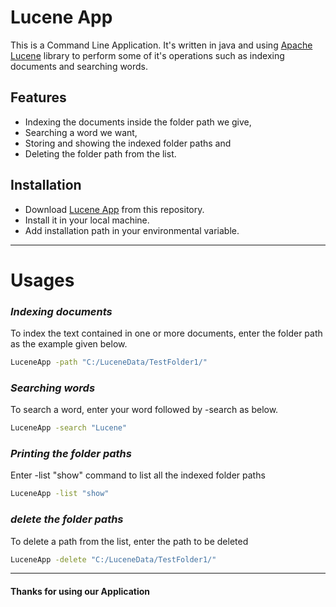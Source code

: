 # Lucene App

This is a Command Line Application. It's written in java and using [Apache Lucene](https://lucene.apache.org/) library 
to perform some of it's operations such as indexing documents and searching words. 

## Features

- Indexing the documents inside the folder path we give,
- Searching a word we want,
- Storing and showing the indexed folder paths and
- Deleting the folder path from the list.

## Installation

- Download [Lucene App](https://github.com/ibrahimansar/lucene/blob/main/LuceneApp.exe) from this repository.
- Install it in your local machine.
- Add installation path in your environmental variable.
---
# Usages

### *Indexing documents*
To index the text contained in one or more documents, enter the folder path as the example given below.

```sh
LuceneApp -path "C:/LuceneData/TestFolder1/" 
```


### *Searching words*
To search a word, enter your word followed by -search as below.

```sh
LuceneApp -search "Lucene" 
```


### *Printing the folder paths*
Enter -list "show" command to list all the indexed folder paths

```sh
LuceneApp -list "show" 
```
### *delete the  folder paths*
To delete a path from the list, enter the path to be deleted

```sh
LuceneApp -delete "C:/LuceneData/TestFolder1/" 
```
---
#### **Thanks for using our Application**
